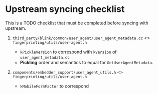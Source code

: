 # Upstream syncing checklist



This is a TODO checklist that must be completed before syncing with upstream.


1. `third_party/blink/common/user_agent/user_agent_metadata.cc`  <> `fingerprinting/utils/user-agent.h`

    * `kPickleVersion` to correspond with `kVersion` of `user_agent_metadata.cc`
    * **Pickling** order and semantics to equal for `GetUserAgentMetadata`.


2. `components/embedder_support/user_agent_utils.h` <> `fingerprinting/utils/user-agent.h`
    * `kMobileFormFactor` to correspond
